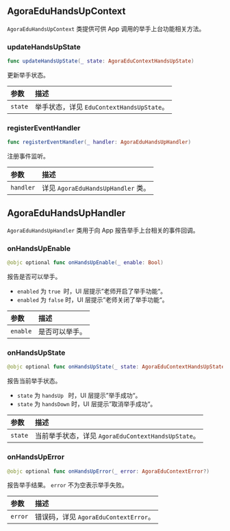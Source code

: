 ## AgoraEduHandsUpContext

`AgoraEduHandsUpContext` 类提供可供 App 调用的举手上台功能相关方法。

### updateHandsUpState

```swift
func updateHandsUpState(_ state: AgoraEduContextHandsUpState)
```

更新举手状态。

| 参数    | 描述                                      |
| :------ | :---------------------------------------- |
| `state` | 举手状态，详见 `EduContextHandsUpState`。 |

### registerEventHandler

```swift
func registerEventHandler(_ handler: AgoraEduHandsUpHandler)
```

注册事件监听。

| 参数      | 描述                               |
| :-------- | :--------------------------------- |
| `handler` | 详见 `AgoraEduHandsUpHandler` 类。 |

## AgoraEduHandsUpHandler

`AgoraEduHandsUpHandler` 类用于向 App 报告举手上台相关的事件回调。

### onHandsUpEnable

```swift
@objc optional func onHandsUpEnable(_ enable: Bool)
```

报告是否可以举手。

- `enabled` 为 `true `时，UI 层提示”老师开启了举手功能“。
- `enabled` 为 `false` 时，UI 层提示”老师关闭了举手功能“。

| 参数     | 描述           |
| :------- | :------------- |
| `enable` | 是否可以举手。 |

### onHandsUpState

```swift
@objc optional func onHandsUpState(_ state: AgoraEduContextHandsUpState)
```

报告当前举手状态。

- `state` 为 `handsUp ` 时，UI 层提示”举手成功“。
- `state` 为 `handsDown` 时，UI 层提示”取消举手成功“。

| 参数    | 描述                                               |
| :------ | :------------------------------------------------- |
| `state` | 当前举手状态，详见 `AgoraEduContextHandsUpState`。 |

### onHandsUpError

```swift
@objc optional func onHandsUpError(_ error: AgoraEduContextError?)
```

报告举手结果。 `error` 不为空表示举手失败。

| 参数    | 描述                                  |
| :------ | :------------------------------------ |
| `error` | 错误码，详见 `AgoraEduContextError`。 |
